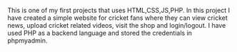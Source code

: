 This is one of my first projects that uses HTML,CSS,JS,PHP. In this project I have created a simple website for cricket fans where they can view cricket news, upload cricket related videos, visit the shop and login/logout. I have used PHP as a backend language and stored the credentials in phpmyadmin.
